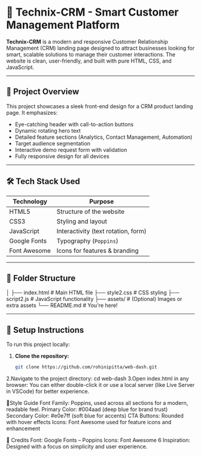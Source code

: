 # 🌟 Technix-CRM - Smart Customer Management Platform

**Technix-CRM** is a modern and responsive Customer Relationship Management (CRM) landing page designed to attract businesses looking for smart, scalable solutions to manage their customer interactions. The website is clean, user-friendly, and built with pure HTML, CSS, and JavaScript.

---

## 🚀 Project Overview

This project showcases a sleek front-end design for a CRM product landing page. It emphasizes:

- Eye-catching header with call-to-action buttons
- Dynamic rotating hero text
- Detailed feature sections (Analytics, Contact Management, Automation)
- Target audience segmentation
- Interactive demo request form with validation
- Fully responsive design for all devices

---

## 🛠️ Tech Stack Used

| Technology | Purpose                            |
|------------|-------------------------------------|
| HTML5      | Structure of the website            |
| CSS3       | Styling and layout                  |
| JavaScript | Interactivity (text rotation, form) |
| Google Fonts | Typography (`Poppins`)             |
| Font Awesome | Icons for features & branding     |

---

## 📂 Folder Structure
 │ ├── index.html # Main HTML file ├── style2.css # CSS styling ├── script2.js # JavaScript functionality ├── assets/ # (Optional) Images or extra assets └── README.md # You're here!

 
---

## 🧪 Setup Instructions

To run this project locally:

1. **Clone the repository:**
   ```bash
   git clone https://github.com/rohinipitta/web-dash.git
2.Navigate to the project directory:
cd web-dash
3.Open index.html in any browser: You can either double-click it or use a local server (like Live Server in VSCode) for better experience.

🎨Style Guide
Font Family: Poppins, used across all sections for a modern, readable feel.
Primary Color: #004aad (deep blue for brand trust)
Secondary Color: #e0e7ff (soft blue for accents)
CTA Buttons: Rounded with hover effects
Icons: Font Awesome used for feature icons and enhancement

🙌 Credits
Font: Google Fonts – Poppins
Icons: Font Awesome 6
Inspiration: Designed with a focus on simplicity and user experience.




